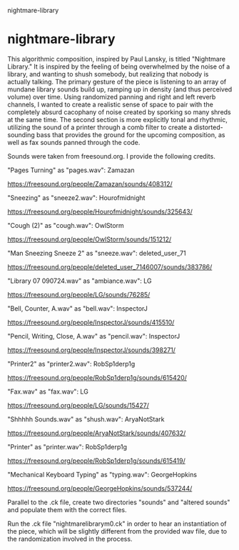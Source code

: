 nightmare-library
# nightmare-library
This algorithmic composition, inspired by Paul Lansky, is titled "Nightmare Library." It is inspired by the feeling of being overwhelmed by the noise of a library, and wanting to shush somebody, but realizing that nobody is actually talking. The primary gesture of the piece is listening to an array of mundane library sounds build up, ramping up in density (and thus perceived volume) over time. Using randomized panning and right and left reverb channels, I wanted to create a realistic sense of space to pair with the completely absurd cacophany of noise created by sporking so many shreds at the same time. The second section is more explicitly tonal and rhythmic, utilizing the sound of a printer through a comb filter to create a distorted-sounding bass that provides the ground for the upcoming composition, as well as fax sounds panned through the code.

Sounds were taken from freesound.org. I provide the following credits.

"Pages Turning" as "pages.wav": Zamazan

https://freesound.org/people/Zamazan/sounds/408312/

"Sneezing" as "sneeze2.wav": Hourofmidnight

https://freesound.org/people/Hourofmidnight/sounds/325643/

"Cough (2)" as "cough.wav": OwlStorm

https://freesound.org/people/OwlStorm/sounds/151212/

"Man Sneezing Sneeze 2" as "sneeze.wav": deleted_user_71

https://freesound.org/people/deleted_user_7146007/sounds/383786/

"Library 07 090724.wav" as "ambiance.wav": LG 

https://freesound.org/people/LG/sounds/76285/

"Bell, Counter, A.wav" as "bell.wav": InspectorJ

https://freesound.org/people/InspectorJ/sounds/415510/

"Pencil, Writing, Close, A.wav" as "pencil.wav": InspectorJ

https://freesound.org/people/InspectorJ/sounds/398271/

"Printer2" as "printer2.wav": RobSp1derp1g

https://freesound.org/people/RobSp1derp1g/sounds/615420/

"Fax.wav" as "fax.wav": LG

https://freesound.org/people/LG/sounds/15427/

"Shhhhh Sounds.wav" as "shush.wav": AryaNotStark

https://freesound.org/people/AryaNotStark/sounds/407632/

"Printer" as "printer.wav": RobSp1derp1g

https://freesound.org/people/RobSp1derp1g/sounds/615419/

"Mechanical Keyboard Typing" as "typing.wav": GeorgeHopkins

https://freesound.org/people/GeorgeHopkins/sounds/537244/

Parallel to the .ck file, create two directories "sounds" and "altered sounds" and populate them with the correct files.

Run the .ck file "nightmarelibrarym0.ck" in order to hear an instantiation of the piece, which will be slightly different from the provided wav file, due to the randomization involved in the process.

